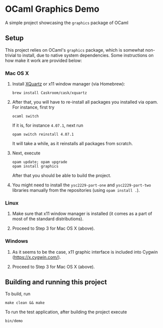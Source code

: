 # OCaml Graphics Demo

A simple project showcasing the `graphics` package of OCaml

## Setup

This project relies on OCaml's `graphics` package, which is somewhat
non-trivial to install, due to native system dependencies. Some
instructions on how make it work are provided below:

### Mac OS X

1. Install [XQuartz](https://www.xquartz.org/) or x11 window manager
   (via Homebrew):  

    ```
    brew install Caskroom/cask/xquartz 
    ```
2. After that, you will have to re-install all packages you installed
   via opam. For instance, first try

   ```
   ocaml switch
   ```

   If it is, for instance `4.07.1`, next run

   ```
   opam switch reinstall 4.07.1
   ```

   It will take a while, as it reinstalls all packages from scratch.

3. Next, execute

   ```
   opam update; opam upgrade 
   opam install graphics
   ```

   After that you should be able to build the project.

4. You might need to install the `ysc2229-part-one` and
   `ysc2229-part-two` libraries manually from the repositories (using
   `opam install .`).
 

### Linux

1. Make sure that x11 window manager is installed (it comes as a part
   of most of the standard distributions).

2. Proceed to Step 3 for Mac OS X (above).


### Windows

1. As it seems to be the case, x11 graphic interface is included into
   Cygwin (https://x.cygwin.com/).

2. Proceed to Step 3 for Mac OS X (above).


## Building and running this project

To build, run

```
make clean && make
```

To run the test application, after building the project execute

```
bin/demo
```








